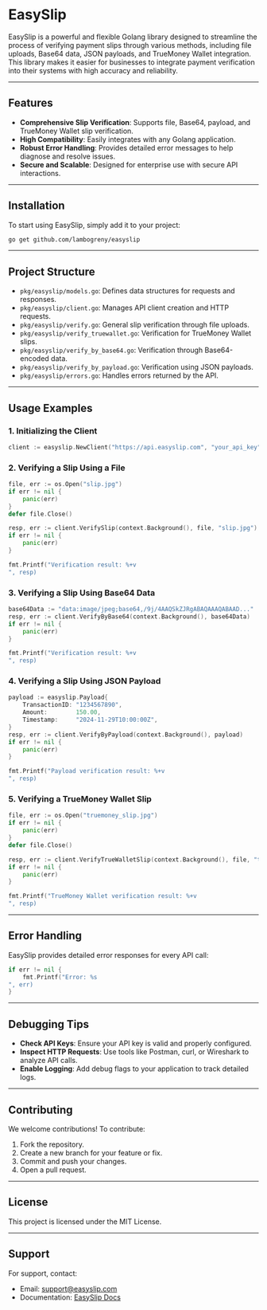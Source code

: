# EasySlip

EasySlip is a powerful and flexible Golang library designed to streamline the process of verifying payment slips through various methods, including file uploads, Base64 data, JSON payloads, and TrueMoney Wallet integration. This library makes it easier for businesses to integrate payment verification into their systems with high accuracy and reliability.

---

## Features

- **Comprehensive Slip Verification**: Supports file, Base64, payload, and TrueMoney Wallet slip verification.
- **High Compatibility**: Easily integrates with any Golang application.
- **Robust Error Handling**: Provides detailed error messages to help diagnose and resolve issues.
- **Secure and Scalable**: Designed for enterprise use with secure API interactions.

---

## Installation

To start using EasySlip, simply add it to your project:

```bash
go get github.com/lambogreny/easyslip
```

---

## Project Structure

- `pkg/easyslip/models.go`: Defines data structures for requests and responses.
- `pkg/easyslip/client.go`: Manages API client creation and HTTP requests.
- `pkg/easyslip/verify.go`: General slip verification through file uploads.
- `pkg/easyslip/verify_truewallet.go`: Verification for TrueMoney Wallet slips.
- `pkg/easyslip/verify_by_base64.go`: Verification through Base64-encoded data.
- `pkg/easyslip/verify_by_payload.go`: Verification using JSON payloads.
- `pkg/easyslip/errors.go`: Handles errors returned by the API.

---

## Usage Examples

### 1. Initializing the Client

```go
client := easyslip.NewClient("https://api.easyslip.com", "your_api_key")
```

### 2. Verifying a Slip Using a File

```go
file, err := os.Open("slip.jpg")
if err != nil {
    panic(err)
}
defer file.Close()

resp, err := client.VerifySlip(context.Background(), file, "slip.jpg")
if err != nil {
    panic(err)
}

fmt.Printf("Verification result: %+v
", resp)
```

### 3. Verifying a Slip Using Base64 Data

```go
base64Data := "data:image/jpeg;base64,/9j/4AAQSkZJRgABAQAAAQABAAD..."
resp, err := client.VerifyByBase64(context.Background(), base64Data)
if err != nil {
    panic(err)
}

fmt.Printf("Verification result: %+v
", resp)
```

### 4. Verifying a Slip Using JSON Payload

```go
payload := easyslip.Payload{
    TransactionID: "1234567890",
    Amount:        150.00,
    Timestamp:     "2024-11-29T10:00:00Z",
}
resp, err := client.VerifyByPayload(context.Background(), payload)
if err != nil {
    panic(err)
}

fmt.Printf("Payload verification result: %+v
", resp)
```

### 5. Verifying a TrueMoney Wallet Slip

```go
file, err := os.Open("truemoney_slip.jpg")
if err != nil {
    panic(err)
}
defer file.Close()

resp, err := client.VerifyTrueWalletSlip(context.Background(), file, "truemoney_slip.jpg")
if err != nil {
    panic(err)
}

fmt.Printf("TrueMoney Wallet verification result: %+v
", resp)
```

---

## Error Handling

EasySlip provides detailed error responses for every API call:

```go
if err != nil {
    fmt.Printf("Error: %s
", err)
}
```

---

## Debugging Tips

- **Check API Keys**: Ensure your API key is valid and properly configured.
- **Inspect HTTP Requests**: Use tools like Postman, curl, or Wireshark to analyze API calls.
- **Enable Logging**: Add debug flags to your application to track detailed logs.

---

## Contributing

We welcome contributions! To contribute:

1. Fork the repository.
2. Create a new branch for your feature or fix.
3. Commit and push your changes.
4. Open a pull request.

---

## License

This project is licensed under the MIT License.

---

## Support

For support, contact:
- Email: support@easyslip.com
- Documentation: [EasySlip Docs](https://document.easyslip.com)
